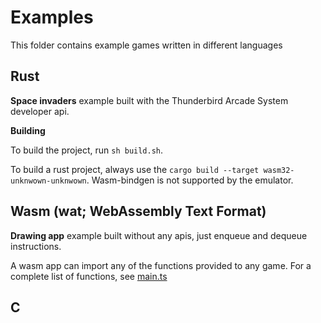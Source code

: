 # Examples

This folder contains example games written in different languages

## Rust

**Space invaders** example built with the Thunderbird Arcade System developer api.

**Building**

To build the project, run `sh build.sh`.

To build a rust project, always use the `cargo build --target wasm32-unknwown-unknwown`.
Wasm-bindgen is not supported by the emulator.


## Wasm (wat; WebAssembly Text Format)

**Drawing app** example built without any apis, just enqueue and dequeue instructions.

A wasm app can import any of the functions provided to any game. For a complete list
of functions, see [main.ts](main.ts) <!-- TODO: add line numbers -->

## C
